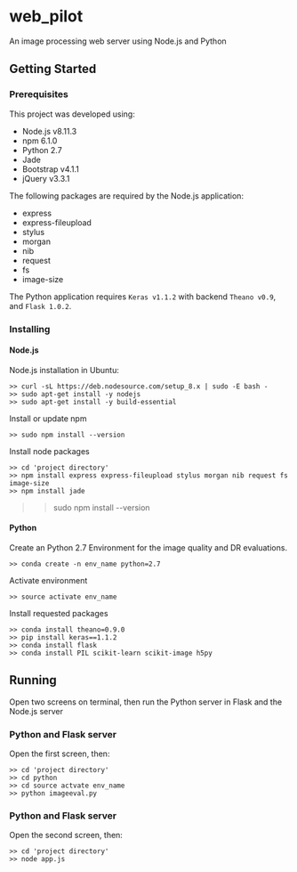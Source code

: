 # web_pilot
An image processing web server using Node.js and Python

## Getting Started

### Prerequisites

This project was developed using:

* Node.js v8.11.3
* npm 6.1.0
* Python 2.7
* Jade
* Bootstrap v4.1.1
* jQuery v3.3.1

The following packages are required by the Node.js application:
- express
- express-fileupload 
- stylus 
- morgan 
- nib 
- request 
- fs
- image-size

The Python application requires `Keras v1.1.2` with backend `Theano v0.9`, and `Flask 1.0.2`.

### Installing

#### Node.js

Node.js installation in Ubuntu:
```
>> curl -sL https://deb.nodesource.com/setup_8.x | sudo -E bash -
>> sudo apt-get install -y nodejs
>> sudo apt-get install -y build-essential
```

Install or update npm
```
>> sudo npm install --version
```

Install node packages
```
>> cd 'project directory'
>> npm install express express-fileupload stylus morgan nib request fs image-size
>> npm install jade
```

>> sudo npm install --version

#### Python

Create an Python 2.7 Environment for the image quality and DR evaluations.
 
```
>> conda create -n env_name python=2.7
```

Activate environment
```
>> source activate env_name
```

Install requested packages
```
>> conda install theano=0.9.0
>> pip install keras==1.1.2
>> conda install flask
>> conda install PIL scikit-learn scikit-image h5py
```

## Running

Open two screens on terminal, then run the Python server in Flask and the Node.js server

### Python and Flask server

Open the first screen, then:
```
>> cd 'project directory'
>> cd python
>> cd source actvate env_name
>> python imageeval.py
```

### Python and Flask server

Open the second screen, then:
```
>> cd 'project directory'
>> node app.js
```

